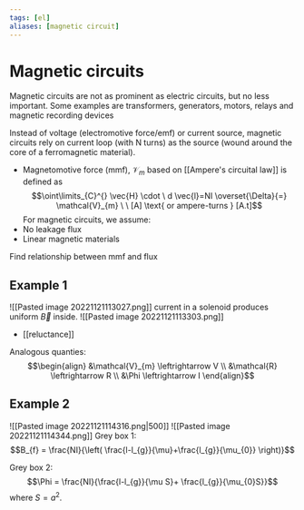 ```yaml
---
tags: [el]
aliases: [magnetic circuit]
---
```

# Magnetic circuits
Magnetic circuits are not as prominent as electric circuits, but no less important. Some examples are transformers, generators, motors, relays and magnetic recording devices

Instead of voltage (electromotive force/emf) or current source, magnetic circuits rely on current loop (with N turns) as the source (wound around the core of a ferromagnetic material).
- Magnetomotive force (mmf), $\mathcal{V}_{m}$ based on [[Ampere's circuital law]] is defined as $$\oint\limits_{C}^{} \vec{H} \cdot \ d \vec{l}=NI \overset{\Delta}{=} \mathcal{V}_{m} \ \ [A] \text{ or ampere-turns } [A.t]$$
For magnetic circuits, we assume:
- No leakage flux
- Linear magnetic materials

Find relationship between mmf and flux

## Example 1
![[Pasted image 20221121113027.png]]
current in a solenoid produces uniform $\vec{B}$ inside.
![[Pasted image 20221121113303.png]]

- [[reluctance]]

Analogous quanties: $$\begin{align} &\mathcal{V}_{m} \leftrightarrow V \\ &\mathcal{R} \leftrightarrow R \\ &\Phi \leftrightarrow I \end{align}$$

## Example 2
![[Pasted image 20221121114316.png|500]]
![[Pasted image 20221121114344.png]]
Grey box 1:  $$B_{f} = \frac{NI}{\left( \frac{l-l_{g}}{\mu}+\frac{l_{g}}{\mu_{0}} \right)}$$

Grey box 2: $$\Phi = \frac{NI}{\frac{l-l_{g}}{\mu S}+ \frac{l_{g}}{\mu_{0}S}}$$ where $S = a^{2}$. 